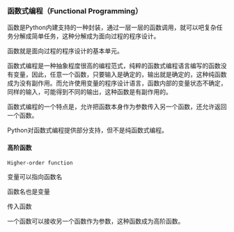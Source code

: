 ### 函数式编程（Functional Programming）

函数是Python内建支持的一种封装，通过一层一层的函数调用，就可以吧复杂任务分解成简单任务，这种分解成为面向过程的程序设计。

函数就是面向过程的程序设计的基本单元。

函数式编程是一种抽象程度很高的编程范式，纯粹的函数式编程语言编写的函数没有变量，因此，任意一个函数，只要输入是确定的，输出就是确定的，这种纯函数成为没有副作用。而允许使用变量的程序设计语言，函数内部的变量状态不确定，同样的输入，可能得到不同的输出，这种函数是有副作用的。

函数式编程的一个特点是，允许把函数本身作为参数传入另一个函数，还允许返回一个函数。

Python对函数式编程提供部分支持，但不是纯函数式编程。

#### 高阶函数

`Higher-order function`

变量可以指向函数名

函数名也是变量

传入函数

一个函数可以接收另一个函数作为参数，这种函数成为高阶函数。

